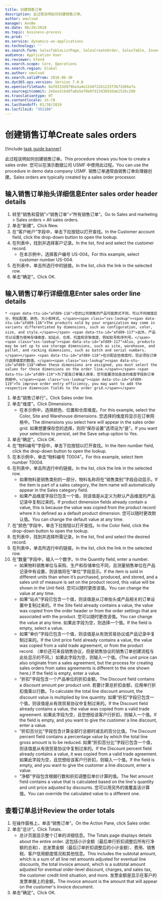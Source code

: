 ```yaml
---
title: 创建销售订单
description: 此过程说明如何创建销售订单。
author: omulvad
manager: AnnBe
ms.date: 08/29/2018
ms.topic: business-process
ms.prod: ''
ms.service: dynamics-ax-applications
ms.technology: ''
ms.search.form: SalesTableListPage, SalesCreateOrder, SalesTable, InventDimParmFixed, InventProductDimensionLookup, SalesTotals
audience: Application User
ms.reviewer: kfend
ms.search.scope: Core, Operations
ms.search.region: Global
ms.author: omulvad
ms.search.validFrom: 2016-06-30
ms.dyn365.ops.version: Version 7.0.0
ms.openlocfilehash: 8af0333d979ba3a4e12d4f22b1225f3b72d66a7a
ms.sourcegitcommit: 2ebea3cbddfa0a5ef0e0fd13d3693da6152bc288
ms.translationtype: HT
ms.contentlocale: zh-CN
ms.lasthandoff: 01/30/2019
ms.locfileid: "352106"
---
```

# <a name="create-sales-orders"></a><span data-ttu-id="afd89-103">创建销售订单</span><span class="sxs-lookup"><span data-stu-id="afd89-103">Create sales orders</span></span>

[!include [task guide banner](../../includes/task-guide-banner.md)]

<span data-ttu-id="afd89-104">此过程说明如何创建销售订单。</span><span class="sxs-lookup"><span data-stu-id="afd89-104">This procedure shows you how to create a sales order.</span></span> <span data-ttu-id="afd89-105">您可以在演示数据公司 USMF 中使用此过程。</span><span class="sxs-lookup"><span data-stu-id="afd89-105">You can use the procedure in demo data company USMF.</span></span> <span data-ttu-id="afd89-106">销售订单通常由销售订单处理器创建。</span><span class="sxs-lookup"><span data-stu-id="afd89-106">Sales orders are typically created by a sales order processor.</span></span> 




## <a name="enter-sales-order-header-details"></a><span data-ttu-id="afd89-107">输入销售订单抬头详细信息</span><span class="sxs-lookup"><span data-stu-id="afd89-107">Enter sales order header details</span></span>
1. <span data-ttu-id="afd89-108">转至“销售和营销”>“销售订单”>“所有销售订单”。</span><span class="sxs-lookup"><span data-stu-id="afd89-108">Go to Sales and marketing > Sales orders > All sales orders.</span></span>
2. <span data-ttu-id="afd89-109">单击“新建”。</span><span class="sxs-lookup"><span data-stu-id="afd89-109">Click New.</span></span>
3. <span data-ttu-id="afd89-110">在“客户帐户”字段中，单击下拉按钮以打开查找。</span><span class="sxs-lookup"><span data-stu-id="afd89-110">In the Customer account field, click the drop-down button to open the lookup.</span></span>
4. <span data-ttu-id="afd89-111">在列表中，找到并选择客户记录。</span><span class="sxs-lookup"><span data-stu-id="afd89-111">In the list, find and select the customer record.</span></span>
    * <span data-ttu-id="afd89-112">在本示例中，选择客户编号 US-004。</span><span class="sxs-lookup"><span data-stu-id="afd89-112">For this example, select customer number US-004.</span></span>  
5. <span data-ttu-id="afd89-113">在列表中，单击所选行中的链接。</span><span class="sxs-lookup"><span data-stu-id="afd89-113">In the list, click the link in the selected row.</span></span>
6. <span data-ttu-id="afd89-114">单击“确定”。</span><span class="sxs-lookup"><span data-stu-id="afd89-114">Click OK.</span></span>

## <a name="enter-sales-order-line-details"></a><span data-ttu-id="afd89-115">输入销售订单行详细信息</span><span class="sxs-lookup"><span data-stu-id="afd89-115">Enter sales order line details</span></span>
    * <span data-ttu-id="afd89-116">您的公司销售的产品可能款式不同，可以不同维度区分，例如配置、颜色、大小和样式。</span><span class="sxs-lookup"><span data-stu-id="afd89-116">The products sold by your organization may come in variants differentiated by dimensions, such as configuration, color, size, and style.</span></span> <span data-ttu-id="afd89-117">此外，产品可以设置为使用存储维度，如站点、仓库、托盘和货架维度，例如批号和序列号。</span><span class="sxs-lookup"><span data-stu-id="afd89-117">Also, products may be set up to use storage dimensions, such as site, warehouse, and pallet, and racking dimensions, such as batch and serial numbers.</span></span> <span data-ttu-id="afd89-118">在分配这些维度时，您必须在订单行选择维度的数值。</span><span class="sxs-lookup"><span data-stu-id="afd89-118">When these dimensions are assigned, you must select the values for those dimensions on the order line.</span></span> <span data-ttu-id="afd89-119">为了提高订单输入效率，您可能要添加各自的维度字段到订单网格中。</span><span class="sxs-lookup"><span data-stu-id="afd89-119">To improve order entry efficiency, you may want to add the respective dimension fields to the order grid.</span></span>  
1. <span data-ttu-id="afd89-120">单击“销售订单行”。</span><span class="sxs-lookup"><span data-stu-id="afd89-120">Click Sales order line.</span></span>
2. <span data-ttu-id="afd89-121">单击“维度”。</span><span class="sxs-lookup"><span data-stu-id="afd89-121">Click Dimensions.</span></span>
    * <span data-ttu-id="afd89-122">在本示例中，选择颜色、位置和仓库维度。</span><span class="sxs-lookup"><span data-stu-id="afd89-122">For this example, select the Color, Site and Warehouse dimensions.</span></span> <span data-ttu-id="afd89-123">您选择的维度将显示在订单网格中。</span><span class="sxs-lookup"><span data-stu-id="afd89-123">The dimensions you select here will appear in the sales order grid.</span></span> <span data-ttu-id="afd89-124">如果想要保存您的选择，则将“保存设置”选项设为“是”。</span><span class="sxs-lookup"><span data-stu-id="afd89-124">If you want your selections to persist, set the Save setup option to Yes.</span></span>   
3. <span data-ttu-id="afd89-125">单击“确定”。</span><span class="sxs-lookup"><span data-stu-id="afd89-125">Click OK.</span></span>
4. <span data-ttu-id="afd89-126">在“物料编号”字段中，单击下拉按钮以打开查找。</span><span class="sxs-lookup"><span data-stu-id="afd89-126">In the Item number field, click the drop-down button to open the lookup.</span></span>
5. <span data-ttu-id="afd89-127">在本示例中，单击“物料编号 T0004”。</span><span class="sxs-lookup"><span data-stu-id="afd89-127">For this example, select item number T0004.</span></span>
6. <span data-ttu-id="afd89-128">在列表中，单击所选行中的链接。</span><span class="sxs-lookup"><span data-stu-id="afd89-128">In the list, click the link in the selected row.</span></span>
    * <span data-ttu-id="afd89-129">如果物料是销售类别的一部分，物料名称将在“销售类别”字段自动显示。</span><span class="sxs-lookup"><span data-stu-id="afd89-129">If the item is part of a sales category, the item name will automatically appear in the Sales category field.</span></span>  
    * <span data-ttu-id="afd89-130">如果产品维度字段已包含一个值，则该值是从定义为默认产品维度的产品记录中复制过来的。</span><span class="sxs-lookup"><span data-stu-id="afd89-130">If product dimension fields already contain a value, this is because the value was copied from the product record where it is defined as a default product dimension.</span></span> <span data-ttu-id="afd89-131">您可以随时更改默认值。</span><span class="sxs-lookup"><span data-stu-id="afd89-131">You can change the default value at any time.</span></span>   
7. <span data-ttu-id="afd89-132">在“颜色”字段中，单击下拉按钮以打开查找。</span><span class="sxs-lookup"><span data-stu-id="afd89-132">In the Color field, click the drop-down button to open the lookup.</span></span>
8. <span data-ttu-id="afd89-133">在列表中，找到并选择所需记录。</span><span class="sxs-lookup"><span data-stu-id="afd89-133">In the list, find and select the desired record.</span></span>
9. <span data-ttu-id="afd89-134">在列表中，单击所选行中的链接。</span><span class="sxs-lookup"><span data-stu-id="afd89-134">In the list, click the link in the selected row.</span></span>
10. <span data-ttu-id="afd89-135">在“数量”字段中，输入一个数字。</span><span class="sxs-lookup"><span data-stu-id="afd89-135">In the Quantity field, enter a number.</span></span>
    * <span data-ttu-id="afd89-136">如果物料销售单位与采购、生产和存储单位不同，且测量销售单位在产品记录中有设置，则该值将在“单位”字段显示。</span><span class="sxs-lookup"><span data-stu-id="afd89-136">If the item is sold in different units than when it’s purchased, produced, and stored, and a sales unit of measure is set on the product record, this value will be shown in the Unit field.</span></span> <span data-ttu-id="afd89-137">您可以随时更改该值。</span><span class="sxs-lookup"><span data-stu-id="afd89-137">You can change the value at any time.</span></span>   
    * <span data-ttu-id="afd89-138">如果“站点”字段已包含一个值，则该值是从订单抬头或产品相关的订单设置中复制过来的。</span><span class="sxs-lookup"><span data-stu-id="afd89-138">If the Site field already contains a value, the value was copied from the order header or from the order settings that are associated with the product.</span></span> <span data-ttu-id="afd89-139">您可以随时更改该值。</span><span class="sxs-lookup"><span data-stu-id="afd89-139">You can change the value at any time.</span></span> <span data-ttu-id="afd89-140">如果此字段为空，则选择一个值。</span><span class="sxs-lookup"><span data-stu-id="afd89-140">If the field is empty, select a value.</span></span>   
    * <span data-ttu-id="afd89-141">如果“单价”字段已包含一个值，则该值是从有效贸易协议或产品记录中复制过来的。</span><span class="sxs-lookup"><span data-stu-id="afd89-141">If the Unit price field already contains a value, the value was copied from a valid trade agreement, or from the product record.</span></span> <span data-ttu-id="afd89-142">（单价还可来自销售协议，但是销售协议的销售订单创建流程与此处显示的不同。）如果此字段为空，则输入一个值。</span><span class="sxs-lookup"><span data-stu-id="afd89-142">(The unit price can also originate from a sales agreement, but the process for creating sales orders from sales agreements is different to the one shown here.) If the field is empty, enter a value.</span></span>   
    * <span data-ttu-id="afd89-143">“折扣”字段包含一个产品单位的折扣金额。</span><span class="sxs-lookup"><span data-stu-id="afd89-143">The Discount field contains a discount amount per product unit.</span></span> <span data-ttu-id="afd89-144">若要计算总折扣金额，应用单行折扣值乘以行数。</span><span class="sxs-lookup"><span data-stu-id="afd89-144">To calculate the total line discount amount, the discount value is multiplied by line quantity.</span></span>    <span data-ttu-id="afd89-145">如果“折扣”字段已包含一个值，则该值是从有效贸易协议中复制过来的。</span><span class="sxs-lookup"><span data-stu-id="afd89-145">If the Discount field already contains a value, the value was copied from a valid trade agreement.</span></span> <span data-ttu-id="afd89-146">如果此字段为空，且您想给该客户行折扣，则输入一个值。</span><span class="sxs-lookup"><span data-stu-id="afd89-146">If the field is empty, and you want to give the customer a line discount, enter a value.</span></span>  
    * <span data-ttu-id="afd89-147">“折扣百分比”字段包含计算全部行总额时减去的百分比值。</span><span class="sxs-lookup"><span data-stu-id="afd89-147">The Discount percent field contains a percentage value by which the total line gross amount is to be reduced.</span></span>  <span data-ttu-id="afd89-148">如果“折扣百分比”字段已包含一个值，则该值是从有效贸易协议中复制过来的。</span><span class="sxs-lookup"><span data-stu-id="afd89-148">If the Discount percent field already contains a value, it was copied from a valid trade agreement.</span></span> <span data-ttu-id="afd89-149">如果此字段为空，且您想给该客户行折扣，则输入一个值。</span><span class="sxs-lookup"><span data-stu-id="afd89-149">If the field is empty, and you want to give the customer a line discount, enter a value.</span></span>  
    * <span data-ttu-id="afd89-150">“净额”字段包含根据行数和折扣调整后单价计算的值。</span><span class="sxs-lookup"><span data-stu-id="afd89-150">The Net amount field contains a value that is calculated based on the line's quantity and unit price adjusted by discounts.</span></span>  <span data-ttu-id="afd89-151">您可以用另外的值覆盖该计算值。</span><span class="sxs-lookup"><span data-stu-id="afd89-151">You can override the calculated value to a different one.</span></span>  

## <a name="review-the-order-totals"></a><span data-ttu-id="afd89-152">查看订单总计</span><span class="sxs-lookup"><span data-stu-id="afd89-152">Review the order totals</span></span>
1. <span data-ttu-id="afd89-153">在操作窗格上，单击“销售订单”。</span><span class="sxs-lookup"><span data-stu-id="afd89-153">On the Action Pane, click Sales order.</span></span>
2. <span data-ttu-id="afd89-154">单击“总计”。</span><span class="sxs-lookup"><span data-stu-id="afd89-154">Click Totals.</span></span>
    * <span data-ttu-id="afd89-155">总计页面显示整个订单的详细信息。</span><span class="sxs-lookup"><span data-stu-id="afd89-155">The Totals page displays details about the entire order.</span></span> <span data-ttu-id="afd89-156">这包括小计金额（最后单行折扣调整后所有行净额的总和）、总发票金额（最后订单折扣调整后的小计金额）、费用、销售税、客户信用额度情况和其他信息。</span><span class="sxs-lookup"><span data-stu-id="afd89-156">This includes the subtotal amount, which is a sum of all line net amounts adjusted for eventual line discounts, the total invoice amount, which is a subtotal amount adjusted for eventual order-level discount, charges, and sales tax, the customer credit limit situation, and more.</span></span>  <span data-ttu-id="afd89-157">发票金额是显示在客户的发票单据上的金额。</span><span class="sxs-lookup"><span data-stu-id="afd89-157">The invoice amount is the amount that will appear on the customer's invoice document.</span></span>  
3. <span data-ttu-id="afd89-158">单击“确定”。</span><span class="sxs-lookup"><span data-stu-id="afd89-158">Click OK.</span></span>

